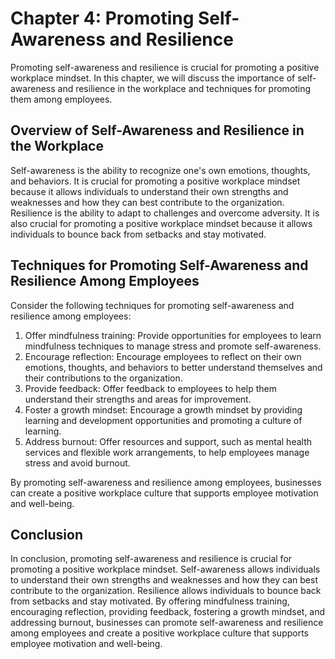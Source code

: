 Chapter 4: Promoting Self-Awareness and Resilience
==================================================

Promoting self-awareness and resilience is crucial for promoting a positive workplace mindset. In this chapter, we will discuss the importance of self-awareness and resilience in the workplace and techniques for promoting them among employees.

Overview of Self-Awareness and Resilience in the Workplace
----------------------------------------------------------

Self-awareness is the ability to recognize one's own emotions, thoughts, and behaviors. It is crucial for promoting a positive workplace mindset because it allows individuals to understand their own strengths and weaknesses and how they can best contribute to the organization. Resilience is the ability to adapt to challenges and overcome adversity. It is also crucial for promoting a positive workplace mindset because it allows individuals to bounce back from setbacks and stay motivated.

Techniques for Promoting Self-Awareness and Resilience Among Employees
----------------------------------------------------------------------

Consider the following techniques for promoting self-awareness and resilience among employees:

1. Offer mindfulness training: Provide opportunities for employees to learn mindfulness techniques to manage stress and promote self-awareness.
2. Encourage reflection: Encourage employees to reflect on their own emotions, thoughts, and behaviors to better understand themselves and their contributions to the organization.
3. Provide feedback: Offer feedback to employees to help them understand their strengths and areas for improvement.
4. Foster a growth mindset: Encourage a growth mindset by providing learning and development opportunities and promoting a culture of learning.
5. Address burnout: Offer resources and support, such as mental health services and flexible work arrangements, to help employees manage stress and avoid burnout.

By promoting self-awareness and resilience among employees, businesses can create a positive workplace culture that supports employee motivation and well-being.

Conclusion
----------

In conclusion, promoting self-awareness and resilience is crucial for promoting a positive workplace mindset. Self-awareness allows individuals to understand their own strengths and weaknesses and how they can best contribute to the organization. Resilience allows individuals to bounce back from setbacks and stay motivated. By offering mindfulness training, encouraging reflection, providing feedback, fostering a growth mindset, and addressing burnout, businesses can promote self-awareness and resilience among employees and create a positive workplace culture that supports employee motivation and well-being.
